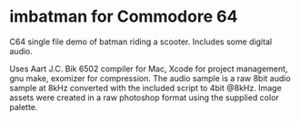 # imbatman for Commodore 64
C64 single file demo of batman riding a scooter. Includes some digital audio.

Uses Aart J.C. Bik 6502 compiler for Mac, Xcode for project management, gnu make, exomizer for compression. The audio sample is a raw 8bit audio sample at 8kHz converted with the included script to 4bit @8kHz. Image assets were created in a raw photoshop format using the supplied color palette.
